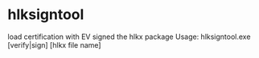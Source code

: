 # hlksigntool
load certification with EV signed the hlkx package
Usage: hlksigntool.exe [verify|sign] [hlkx file name]
